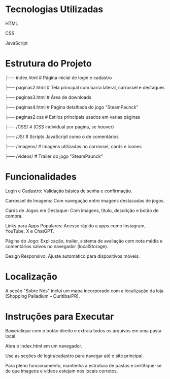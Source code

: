 # Tecnologias Utilizadas

HTML

CSS

JavaScript 

# Estrutura do Projeto

├── index.html              # Página inicial de login e cadastro

├── paginas2.html           # Tela principal com barra lateral, carrossel e destaques

├── paginas3.html           # Área de downloads

├── paginas4.html           # Página detalhada do jogo "SteamPaunck"

├── paginas2.css            # Estilos principais usados em varias páginas

├── /CSS/                   # (CSS individual por página, se houver)

├── /JS/                    # Scripts JavaScript como o de comentários

├── /imagens/               # Imagens utilizadas no carrossel, cards e ícones

├── /videos/                # Trailer do jogo "SteamPaunck"


# Funcionalidades
Login e Cadastro: Validação básica de senha e confirmação.

Carrossel de Imagens: Com navegação entre imagens destacadas de jogos.

Cards de Jogos em Destaque: Com imagens, título, descrição e botão de compra.

Links para Apps Populares: Acesso rápido a apps como Instagram, YouTube, X e ChatGPT.

Página do Jogo: Explicação, trailer, sistema de avaliação com nota média e comentários salvos no navegador (localStorage).

Design Responsivo: Ajuste automático para dispositivos móveis.


# Localização
A seção "Sobre Nós" inclui um mapa incorporado com a localização da loja (Shopping Palladium – Curitiba/PR).

# Instruções para Executar
Baixe/clique com o botão direito e extraia todos os arquivos em uma pasta local.

Abra o index.html em um navegador.

Use as seções de login/cadastro para navegar até o site principal.

Para pleno funcionamento, mantenha a estrutura de pastas e certifique-se de que imagens e vídeos estejam nos locais corretos.



